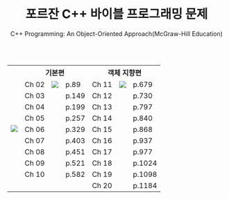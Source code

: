 <h1 align="center">포르잔 C++ 바이블 프로그래밍 문제</h1>

<p align="center">C++ Programming: An Object-Oriented Approach(McGraw-Hill Education)</p>

<br /><br />

<!-- <p align="center"><a href="https://www.hanbit.co.kr/store/books/look.php?p_code=B1851418066"><img src="https://www.hanbit.co.kr/data/books/B1851418066_l.jpg" /></a></p> -->

<!-- <a href="{링크}"><img src="https://img.shields.io/badge/{업데이트일}up-171515?style=flat-square&logo=Github&logoColor=white"/></a> -->

<table align="center">
  <tr>
    <th rowspan="11">
      <a href="https://www.hanbit.co.kr/store/books/look.php?p_code=B1851418066"><img src="https://www.hanbit.co.kr/data/books/B1851418066_l.jpg" /></a>
    </th>
    <th colspan="3">기본편</th>
    <th colspan="3">객체 지향편</th>
  </tr>
  <tr>
    <!--   기본편   -->
    <td>Ch 02</td>
    <td><a href="https://github.com/kimbank/Forouzan-Cpp-Bible/tree/main/_solutions/Chapter02"><img src="https://img.shields.io/badge/20220415up-171515?style=flat-square&logo=Github&logoColor=white"/></a></td>
    <td>p.89</td>
    <!--   객체 지향편   -->
    <td>Ch 11</td>
    <td><a href="링크" target="3776AB"><img src="https://img.shields.io/badge/00000000up-171515?style=flat-square&logo=Github&logoColor=white"/></a></td>
    <td>p.679</td>
  </tr>
  <tr>
    <!--   기본편   -->
    <td>Ch 03</td>
    <td></td>
    <td>p.149</td>
    <!--   객체 지향편   -->
    <td>Ch 12</td>
    <td></td>
    <td>p.730</td>
  </tr>
  <tr>
    <!--   기본편   -->
    <td>Ch 04</td>
    <td></td>
    <td>p.199</td>
    <!--   객체 지향편   -->
    <td>Ch 13</td>
    <td></td>
    <td>p.797</td>
  </tr>
  <tr>
    <!--   기본편   -->
    <td>Ch 05</td>
    <td></td>
    <td>p.257</td>
    <!--   객체 지향편   -->
    <td>Ch 14</td>
    <td></td>
    <td>p.840</td>
  </tr>
  <tr>
    <!--   기본편   -->
    <td>Ch 06</td>
    <td></td>
    <td>p.329</td>
    <!--   객체 지향편   -->
    <td>Ch 15</td>
    <td></td>
    <td>p.868</td>
  </tr>
  <tr>
    <!--   기본편   -->
    <td>Ch 07</td>
    <td></td>
    <td>p.403</td>
    <!--   객체 지향편   -->
    <td>Ch 16</td>
    <td></td>
    <td>p.937</td>
  </tr>
  <tr>
    <!--   기본편   -->
    <td>Ch 08</td>
    <td></td>
    <td>p.451</td>
    <!--   객체 지향편   -->
    <td>Ch 17</td>
    <td></td>
    <td>p.977</td>
  </tr>
  <tr>
    <!--   기본편   -->
    <td>Ch 09</td>
    <td></td>
    <td>p.521</td>
    <!--   객체 지향편   -->
    <td>Ch 18</td>
    <td></td>
    <td>p.1024</td>
  </tr>
  <tr>
    <!--   기본편   -->
    <td>Ch 10</td>
    <td></td>
    <td>p.582</td>
    <!--   객체 지향편   -->
    <td>Ch 19</td>
    <td></td>
    <td>p.1098</td>
  </tr>
    <!--   기본편   -->
    <td></td>
    <td></td>
    <td></td>
    <!--   객체 지향편   -->
    <td>Ch 20</td>
    <td></td>
    <td>p.1184</td>
  </tr>
</table>
